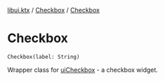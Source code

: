 [libui.ktx](../README.md) / [Checkbox](README.md) / [Checkbox](-checkbox.md)

# Checkbox

`Checkbox(label: String)`

Wrapper class for [uiCheckbox](../../libui/ui-checkbox.md) - a checkbox widget.
